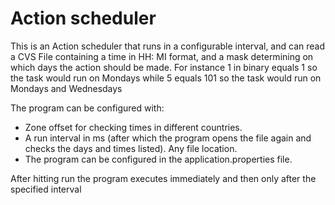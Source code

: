 <h1>Action scheduler</h1>

This is an Action scheduler that runs in a configurable interval, and can read a CVS File containing a time in HH: MI format, and a mask determining on which days the action should be made. For instance 1 in binary equals 1 so the task would run on Mondays while 5 equals 101 so the task would run on Mondays and Wednesdays

The program can be configured with:

* Zone offset for checking times in different countries.
* A run interval in ms (after which the program opens the file again and checks the days and times listed).
Any file location.
* The program can be configured in the application.properties file.

After hitting run the program executes immediately and then only after the specified interval